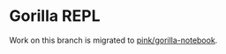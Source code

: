 # Gorilla REPL

Work on this branch is migrated to [pink/gorilla-notebook](https://github.com/deas/gorilla-notebook).
